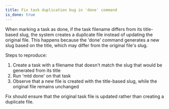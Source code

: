 ```yaml
---
title: Fix task duplication bug in 'done' command
is_done: true
---
```


When marking a task as done, if the task filename differs from its title-based slug, the system creates a duplicate file instead of updating the original file. This happens because the 'done' command generates a new slug based on the title, which may differ from the original file's slug.

Steps to reproduce:

1. Create a task with a filename that doesn't match the slug that would be generated from its title
2. Run 'mtd done' on that task
3. Observe that a new file is created with the title-based slug, while the original file remains unchanged

Fix should ensure that the original task file is updated rather than creating a duplicate file.
